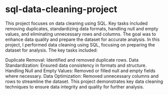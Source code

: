 # sql-data-cleaning-project
This project focuses on data cleaning using SQL. Key tasks included removing duplicates, standardizing data formats, handling null and empty values, and eliminating unnecessary rows and columns. The goal was to enhance data quality and prepare the dataset for accurate analysis.
In this project, I performed data cleaning using SQL, focusing on preparing the dataset for analysis. The key tasks included:

Duplicate Removal: Identified and removed duplicate rows.
Data Standardization: Ensured data consistency in formats and structure.
Handling Null and Empty Values: Removed or filled null and empty fields where necessary.
Data Optimization: Removed unnecessary columns and rows to streamline the dataset.
This project demonstrates key data cleaning techniques to ensure data integrity and quality for further analysis.

